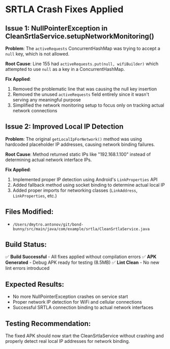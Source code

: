 # SRTLA Crash Fixes Applied

## Issue 1: NullPointerException in CleanSrtlaService.setupNetworkMonitoring()

**Problem**: The `activeRequests` ConcurrentHashMap was trying to accept a `null` key, which is not allowed.

**Root Cause**: Line 155 had `activeRequests.put(null, wifiBuilder)` which attempted to use `null` as a key in a ConcurrentHashMap.

**Fix Applied**:

1. Removed the problematic line that was causing the null key insertion
2. Removed the unused `activeRequests` field entirely since it wasn't serving any meaningful purpose
3. Simplified the network monitoring setup to focus only on tracking actual network connections

## Issue 2: Improved Local IP Detection

**Problem**: The original `getLocalIpForNetwork()` method was using hardcoded placeholder IP addresses, causing network binding failures.

**Root Cause**: Method returned static IPs like "192.168.1.100" instead of determining actual network interface IPs.

**Fix Applied**:

1. Implemented proper IP detection using Android's `LinkProperties` API
2. Added fallback method using socket binding to determine actual local IP
3. Added proper imports for networking classes (`LinkAddress`, `LinkProperties`, etc.)

## Files Modified:

- `/Users/dmytro.antonov/git/bond-bunny/src/main/java/com/example/srtla/CleanSrtlaService.java`

## Build Status:

✅ **Build Successful** - All fixes applied without compilation errors
✅ **APK Generated** - Debug APK ready for testing (8.5MB)
✅ **Lint Clean** - No new lint errors introduced

## Expected Results:

- No more NullPointerException crashes on service start
- Proper network IP detection for WiFi and cellular connections
- Successful SRTLA connection binding to actual network interfaces

## Testing Recommendation:

The fixed APK should now start the CleanSrtlaService without crashing and properly detect real local IP addresses for network binding.
